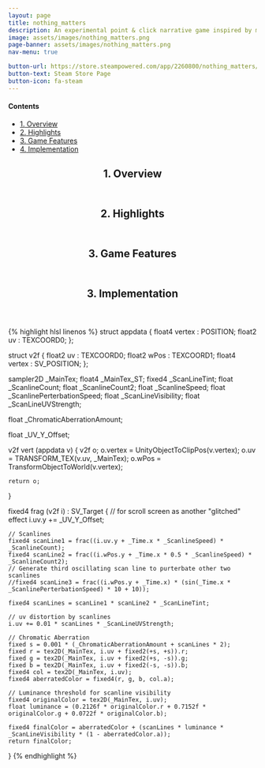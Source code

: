 ```yaml
---
layout: page
title: nothing_matters
description: An experimental point & click narrative game inspired by my indie game dev career.
image: assets/images/nothing_matters.png
page-banner: assets/images/nothing_matters.png
nav-menu: true

button-url: https://store.steampowered.com/app/2260800/nothing_matters/
button-text: Steam Store Page
button-icon: fa-steam
---
```


<div class=nav>
<h4>Contents</h4>
<ul>
    <li><a href="#overview" class="button small scrolly"><span class="number">1.</span> Overview</a></li>
    <li><a href="#highlights" class="button small scrolly"><span class="number">2.</span> Highlights</a></li>
    <li><a href="#features" class="button small scrolly"><span class="number">3.</span> Game Features</a></li>
    <li><a href="#implementation" class="button small scrolly"><span class="number">4.</span> Implementation</a></li>
</ul>
</div>

<header id="overview" class="major page-header"><h2><span class="number">1.</span> Overview</h2></header>
<header id="highlights" class="major page-header"><h2><span class="number">2.</span> Highlights</h2></header>
<header id="features" class="major page-header"><h2><span class="number">3.</span> Game Features</h2></header>
<header id="implementation" class="major page-header"><h2><span class="number">3.</span> Implementation</h2></header>


{% highlight hlsl linenos %}
struct appdata {
    float4 vertex : POSITION;
    float2 uv : TEXCOORD0;
};

struct v2f {
    float2 uv : TEXCOORD0;
    float2 wPos : TEXCOORD1;
    float4 vertex : SV_POSITION;
};

sampler2D _MainTex;
float4 _MainTex_ST;
fixed4 _ScanLineTint;
float _ScanlineCount;
float _ScanlineCount2;
float _ScanlineSpeed;
float _ScanlinePerterbationSpeed;
float _ScanLineVisibility;
float _ScanLineUVStrength;

float _ChromaticAberrationAmount;

float _UV_Y_Offset;

v2f vert (appdata v) {
    v2f o;
    o.vertex = UnityObjectToClipPos(v.vertex);
    o.uv = TRANSFORM_TEX(v.uv, _MainTex);
    o.wPos = TransformObjectToWorld(v.vertex);

    return o;
}

fixed4 frag (v2f i) : SV_Target {
    // for scroll screen as another "glitched" effect
    i.uv.y += _UV_Y_Offset;

    // Scanlines
    fixed4 scanLine1 = frac((i.uv.y + _Time.x * _ScanlineSpeed) * _ScanlineCount);
    fixed4 scanLine2 = frac((i.wPos.y + _Time.x * 0.5 * _ScanlineSpeed) * _ScanlineCount2);
    // Generate third oscillating scan line to purterbate other two scanlines
    //fixed4 scanLine3 = frac((i.wPos.y + _Time.x) * (sin(_Time.x * _ScanlinePerterbationSpeed) * 10 + 10));

    fixed4 scanLines = scanLine1 * scanLine2 * _ScanLineTint;

    // uv distortion by scanlines
    i.uv += 0.01 * scanLines * _ScanLineUVStrength; 

    // Chromatic Aberration
    fixed s = 0.001 * (_ChromaticAberrationAmount + scanLines * 2);
    fixed r = tex2D(_MainTex, i.uv + fixed2(+s, +s)).r;
    fixed g = tex2D(_MainTex, i.uv + fixed2(+s, -s)).g;
    fixed b = tex2D(_MainTex, i.uv + fixed2(-s, -s)).b;
    fixed4 col = tex2D(_MainTex, i.uv);
    fixed4 aberratedColor = fixed4(r, g, b, col.a);

    // Luminance threshold for scanline visibility
    fixed4 originalColor = tex2D(_MainTex, i.uv);
    float luminance = (0.2126f * originalColor.r + 0.7152f * originalColor.g + 0.0722f * originalColor.b);

    fixed4 finalColor = aberratedColor + (scanLines * luminance * _ScanLineVisibility * (1 - aberratedColor.a));
    return finalColor;
}
{% endhighlight %}
